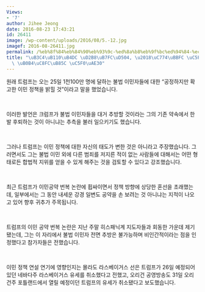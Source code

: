 ```yaml
---
Views:
- '7'
author: Jihee Jeong
date: 2016-08-23 17:43:21
id: 26411
image: /wp-content/uploads/2016/08/5.-12.jpg
imagef: 2016-08-26411.jpg
permalink: /%eb%8f%84%eb%84%90%eb%93%9c-%ed%8a%b8%eb%9f%bc%ed%94%84-%ec%9d%b4%eb%af%bc-%ec%97%b0%ec%84%a4-%eb%82%b4%ec%a3%bc%eb%a1%9c-%ec%97%b0%ea%b8%b0/
title: "\uB3C4\uB110\uB4DC \uD2B8\uB7FC\uD504, \u2018\uC774\uBBFC \uC5F0\uC124\u2019\
  \ \uB0B4\uC8FC\uB85C \uC5F0\uAE30"
---
```


원래 트럼프는 오는 25일 1천100만 명에 달하는 불법 이민자들에 대한 “공정하지만 확고한 이민 정책을 밝힐 것”이라고 말을 했었습니다.

&nbsp;

이러한 발언은 크럼프가 불법 이민자들을 대거 추방할 것이라는 그의 기존 약속에서 한 발 후퇴하는 것이 아니냐는 추측을 불러 일으키기도 했습니다.

&nbsp;

그러나 트럼프는 이민 정책에 대한 자신의 태도가 변한 것은 아니라고 주장했습니다. 그러면서도 그는 불법 이민 외에 다른 범죄를 저지른 적이 없는 사람들에 대해서는 어떤 형태로든 합법적 지위를 얻을 수 있게 해주는 것을 검토할 수 있다고 강조했습니다.

&nbsp;

최근 트럼프가 이민공약 번복 논란에 휩싸이면서 정책 방향에 상당한 혼선을 초래했는데, 일부에서는 그 동안 내세운 강경 일변도 공약을 손 보려는 것 아니냐는 지적이 나오고 있어 향후 귀추가 주목됩니다.

&nbsp;

트럼프의 이민 공약 번복 논란은 지난 주말 히스패닉계 지도자들과 회동한 가운데 제기됐는데, 그는 이 자리에서 불법 이민자 전면 추방은 불가능하며 비인간적이라는 점을 인정했다고 참가자들은 전했습니다.

&nbsp;

이민 정책 연설 연기에 영향인지는 몰라도 라스베이거스 선은 트럼프가 26일 예정되어 있던 네바다주 라스베이거스 유세를 취소했다고 전했고, 오리건 공영방송도 31일 오리건주 포틀랜드에서 열릴 예정이던 트럼프의 유세가 취소됐다고 보도했습니다.